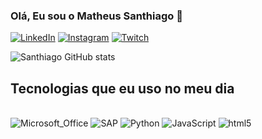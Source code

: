 ### Olá, Eu sou o Matheus Santhiago 👋

[![LinkedIn](https://img.shields.io/badge/LinkedIn-0077B5?style=for-the-badge&logo=linkedin&logoColor=white)](https://www.linkedin.com/in/matheus-santhiago-007a73219/)
[![Instagram](https://img.shields.io/badge/Instagram-E4405F?style=for-the-badge&logo=instagram&logoColor=white)](https://www.instagram.com/msanthiago__/)
[![Twitch](https://img.shields.io/badge/Twitch-9146FF?style=for-the-badge&logo=twitch&logoColor=white)](https://www.twitch.tv/msanthiago)

![Santhiago GitHub stats](https://github-readme-stats.vercel.app/api?username=Teteu009&show_icons=true&theme=dracula)

## Tecnologias que eu uso no meu dia

<div style="display: inline_block"><br/>
  <img aling="center" alt="Microsoft_Office" src="https://img.shields.io/badge/Microsoft_Office-D83B01?style=for-the-badge&logo=microsoft-office&logoColor=white" />
  <img aling="center" alt="SAP" src="	https://img.shields.io/badge/SAP-0FAAFF?style=for-the-badge&logo=sap&logoColor=white" />
  <img aling="center" alt="Python" src="https://img.shields.io/badge/Python-14354C?style=for-the-badge&logo=python&logoColor=white" />
  <img aling="center" alt="JavaScript" src="	https://img.shields.io/badge/JavaScript-F7DF1E?style=for-the-badge&logo=javascript&logoColor=black" />
  <img aling="center" alt="html5" src="https://img.shields.io/badge/HTML5-E34F26?style=for-the-badge&logo=html5&logoColor=white" />
</div>
